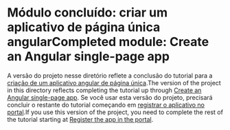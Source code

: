 # <a name="completed-module-create-an-angular-single-page-app"></a><span data-ttu-id="2a026-101">Módulo concluído: criar um aplicativo de página única angular</span><span class="sxs-lookup"><span data-stu-id="2a026-101">Completed module: Create an Angular single-page app</span></span>

<span data-ttu-id="2a026-102">A versão do projeto nesse diretório reflete a conclusão do tutorial para a [criação de um aplicativo angular de página única](https://docs.microsoft.com/graph/training/angular-tutorial?tutorial-step=1).</span><span class="sxs-lookup"><span data-stu-id="2a026-102">The version of the project in this directory reflects completing the tutorial up through [Create an Angular single-page app](https://docs.microsoft.com/graph/training/angular-tutorial?tutorial-step=1).</span></span> <span data-ttu-id="2a026-103">Se você usar esta versão do projeto, precisará concluir o restante do tutorial começando em [registrar o aplicativo no portal](https://docs.microsoft.com/graph/training/angular-tutorial?tutorial-step=2).</span><span class="sxs-lookup"><span data-stu-id="2a026-103">If you use this version of the project, you need to complete the rest of the tutorial starting at [Register the app in the portal](https://docs.microsoft.com/graph/training/angular-tutorial?tutorial-step=2).</span></span>